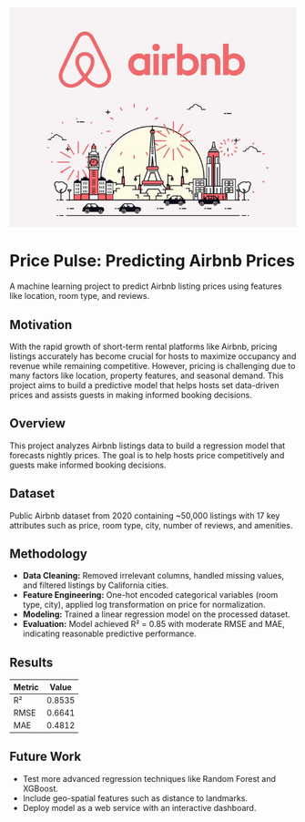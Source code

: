 ![Feature Importance](assets/IMAGE_LOGO.jpg)

# Price Pulse: Predicting Airbnb Prices

A machine learning project to predict Airbnb listing prices using features like location, room type, and reviews.

## Motivation

With the rapid growth of short-term rental platforms like Airbnb, pricing listings accurately has become crucial for hosts to maximize occupancy and revenue while remaining competitive. However, pricing is challenging due to many factors like location, property features, and seasonal demand. This project aims to build a predictive model that helps hosts set data-driven prices and assists guests in making informed booking decisions.

## Overview

This project analyzes Airbnb listings data to build a regression model that forecasts nightly prices. The goal is to help hosts price competitively and guests make informed booking decisions.

## Dataset

Public Airbnb dataset from 2020 containing ~50,000 listings with 17 key attributes such as price, room type, city, number of reviews, and amenities.

## Methodology

- **Data Cleaning:** Removed irrelevant columns, handled missing values, and filtered listings by California cities.
- **Feature Engineering:** One-hot encoded categorical variables (room type, city), applied log transformation on price for normalization.
- **Modeling:** Trained a linear regression model on the processed dataset.
- **Evaluation:** Model achieved R² = 0.85 with moderate RMSE and MAE, indicating reasonable predictive performance.

## Results

| Metric | Value  |
|--------|--------|
| R²     | 0.8535 |
| RMSE   | 0.6641 |
| MAE    | 0.4812 |

## Future Work

- Test more advanced regression techniques like Random Forest and XGBoost.
- Include geo-spatial features such as distance to landmarks.
- Deploy model as a web service with an interactive dashboard.
